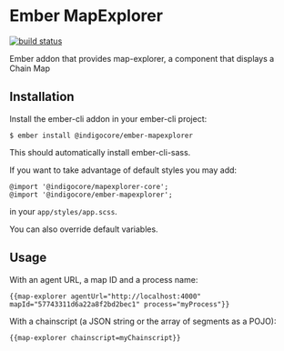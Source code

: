 # Ember MapExplorer

[![build status](https://travis-ci.org/stratumn/ember-mapexplorer.svg?branch=master)](https://travis-ci.org/stratumn/ember-mapexplorer?branch=master)

Ember addon that provides map-explorer, a component that displays a Chain Map

## Installation

Install the ember-cli addon in your ember-cli project:

```
$ ember install @indigocore/ember-mapexplorer
```

This should automatically install ember-cli-sass.

If you want to take advantage of default styles you may add:

```
@import '@indigocore/mapexplorer-core';
@import '@indigocore/ember-mapexplorer';
```

in your `app/styles/app.scss`.

You can also override default variables.

## Usage

With an agent URL, a map ID and a process name:

```
{{map-explorer agentUrl="http://localhost:4000" mapId="57743311d6a22a8f2bd2bec1" process="myProcess"}}
```

With a chainscript (a JSON string or the array of segments as a POJO):

```
{{map-explorer chainscript=myChainscript}}
```
